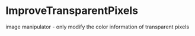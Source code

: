 # ImproveTransparentPixels
image manipulator - only modify the color information of transparent pixels
